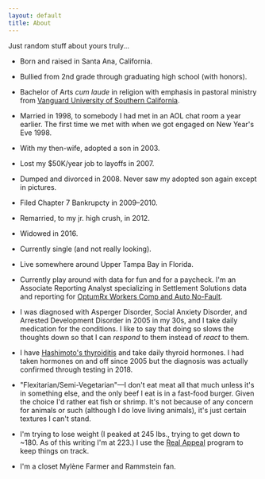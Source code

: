 ```yaml
---
layout: default
title: About
---
```


Just random stuff about yours truly&hellip;

* Born and raised in Santa Ana, California.

* Bullied from 2nd grade through graduating high school (with honors).

* Bachelor of Arts _cum laude_ in religion with emphasis in pastoral ministry from [Vanguard University of Southern California](https://vanguard.edu).

* Married in 1998, to somebody I had met in an AOL chat room a year earlier. The first time we met with when we got engaged on New Year's Eve 1998.

* With my then-wife, adopted a son in 2003.

* Lost my $50K/year job to layoffs in 2007.

* Dumped and divorced in 2008. Never saw my adopted son again except in pictures.

* Filed Chapter 7 Bankrupcty in 2009&ndash;2010. 

* Remarried, to my jr. high crush, in 2012.

* Widowed in 2016.

* Currently single (and not really looking).

* Live somewhere around Upper Tampa Bay in Florida.

* Currently play around with data for fun and for a paycheck. I'm an Associate Reporting Analyst specializing in Settlement Solutions data and reporting for [OptumRx Workers Comp and Auto No-Fault](http://workcompauto.optum.com).

* I was diagnosed with Asperger Disorder, Social Anxiety Disorder, and Arrested Development Disorder in 2005 in my 30s, and I take daily medication for the conditions. I like to say that doing so slows the thoughts down so that I can _respond_ to them instead of _react_ to them.

* I have [Hashimoto's thyroiditis](https://www.medicinenet.com/hashimotos_thyroiditis/article.htm) and take daily thyroid hormones. I had taken hormones on and off since 2005 but the diagnosis was actually confirmed through testing in 2018.

* "Flexitarian/Semi-Vegetarian"&mdash;I don't eat meat all that much unless it's in something else, and the only beef I eat is in a fast-food burger. Given the choice I'd rather eat fish or shrimp. It's not because of any concern for animals or such (although I do love living animals), it's just certain textures I can't stand.

* I'm trying to lose weight (I peaked at 245 lbs., trying to get down to ~180. As of this writing I'm at 223.) I use the [Real Appeal](https://realappeal.com) program to keep things on track.

* I'm a closet Myl&egrave;ne Farmer and Rammstein fan. 
